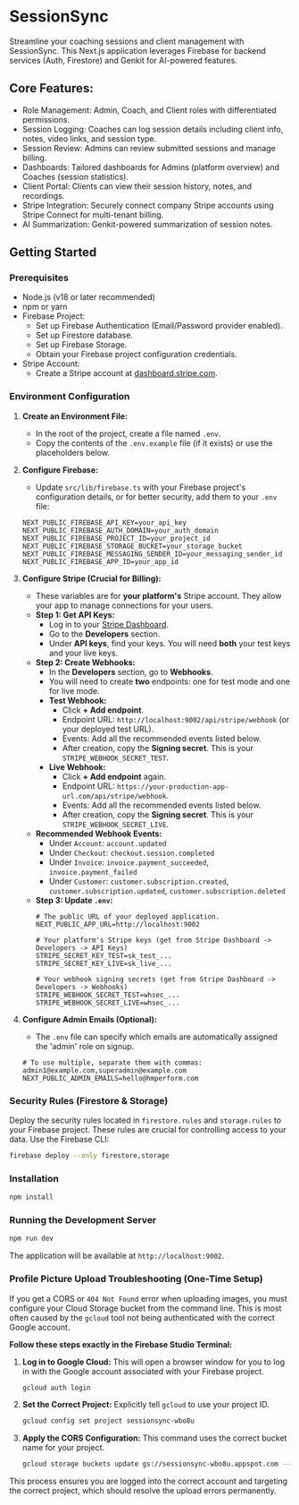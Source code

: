 
# SessionSync

Streamline your coaching sessions and client management with SessionSync. This Next.js application leverages Firebase for backend services (Auth, Firestore) and Genkit for AI-powered features.

## Core Features:

- Role Management: Admin, Coach, and Client roles with differentiated permissions.
- Session Logging: Coaches can log session details including client info, notes, video links, and session type.
- Session Review: Admins can review submitted sessions and manage billing.
- Dashboards: Tailored dashboards for Admins (platform overview) and Coaches (session statistics).
- Client Portal: Clients can view their session history, notes, and recordings.
- Stripe Integration: Securely connect company Stripe accounts using Stripe Connect for multi-tenant billing.
- AI Summarization: Genkit-powered summarization of session notes.

## Getting Started

### Prerequisites

- Node.js (v18 or later recommended)
- npm or yarn
- Firebase Project:
    - Set up Firebase Authentication (Email/Password provider enabled).
    - Set up Firestore database.
    - Set up Firebase Storage.
    - Obtain your Firebase project configuration credentials.
- Stripe Account:
    - Create a Stripe account at [dashboard.stripe.com](https://dashboard.stripe.com).

### Environment Configuration

1.  **Create an Environment File:**
    - In the root of the project, create a file named `.env`.
    - Copy the contents of the `.env.example` file (if it exists) or use the placeholders below.

2.  **Configure Firebase:**
    - Update `src/lib/firebase.ts` with your Firebase project's configuration details, or for better security, add them to your `.env` file:
    ```env
    NEXT_PUBLIC_FIREBASE_API_KEY=your_api_key
    NEXT_PUBLIC_FIREBASE_AUTH_DOMAIN=your_auth_domain
    NEXT_PUBLIC_FIREBASE_PROJECT_ID=your_project_id
    NEXT_PUBLIC_FIREBASE_STORAGE_BUCKET=your_storage_bucket
    NEXT_PUBLIC_FIREBASE_MESSAGING_SENDER_ID=your_messaging_sender_id
    NEXT_PUBLIC_FIREBASE_APP_ID=your_app_id
    ```

3.  **Configure Stripe (Crucial for Billing):**
    - These variables are for **your platform's** Stripe account. They allow your app to manage connections for your users.
    - **Step 1: Get API Keys:**
        - Log in to your [Stripe Dashboard](https://dashboard.stripe.com).
        - Go to the **Developers** section.
        - Under **API keys**, find your keys. You will need **both** your test keys and your live keys.
    - **Step 2: Create Webhooks:**
        - In the **Developers** section, go to **Webhooks**.
        - You will need to create **two** endpoints: one for test mode and one for live mode.
        - **Test Webhook:**
            - Click **+ Add endpoint**.
            - Endpoint URL: `http://localhost:9002/api/stripe/webhook` (or your deployed test URL).
            - Events: Add all the recommended events listed below.
            - After creation, copy the **Signing secret**. This is your `STRIPE_WEBHOOK_SECRET_TEST`.
        - **Live Webhook:**
            - Click **+ Add endpoint** again.
            - Endpoint URL: `https://your-production-app-url.com/api/stripe/webhook`.
            - Events: Add all the recommended events listed below.
            - After creation, copy the **Signing secret**. This is your `STRIPE_WEBHOOK_SECRET_LIVE`.
    - **Recommended Webhook Events:**
        - Under `Account`: `account.updated`
        - Under `Checkout`: `checkout.session.completed`
        - Under `Invoice`: `invoice.payment_succeeded`, `invoice.payment_failed`
        - Under `Customer`: `customer.subscription.created`, `customer.subscription.updated`, `customer.subscription.deleted`
    - **Step 3: Update `.env`:**
        ```env
        # The public URL of your deployed application.
        NEXT_PUBLIC_APP_URL=http://localhost:9002

        # Your platform's Stripe keys (get from Stripe Dashboard -> Developers -> API Keys)
        STRIPE_SECRET_KEY_TEST=sk_test_...
        STRIPE_SECRET_KEY_LIVE=sk_live_...

        # Your webhook signing secrets (get from Stripe Dashboard -> Developers -> Webhooks)
        STRIPE_WEBHOOK_SECRET_TEST=whsec_...
        STRIPE_WEBHOOK_SECRET_LIVE=whsec_...
        ```

4.  **Configure Admin Emails (Optional):**
    - The `.env` file can specify which emails are automatically assigned the 'admin' role on signup.
    ```env
    # To use multiple, separate them with commas: admin1@example.com,superadmin@example.com
    NEXT_PUBLIC_ADMIN_EMAILS=hello@hmperform.com
    ```

### Security Rules (Firestore & Storage)

Deploy the security rules located in `firestore.rules` and `storage.rules` to your Firebase project. These rules are crucial for controlling access to your data.
Use the Firebase CLI:
```bash
firebase deploy --only firestore,storage
```

### Installation

```bash
npm install
```

### Running the Development Server

```bash
npm run dev
```
The application will be available at `http://localhost:9002`.

### Profile Picture Upload Troubleshooting (One-Time Setup)

If you get a CORS or `404 Not Found` error when uploading images, you must configure your Cloud Storage bucket from the command line. This is most often caused by the `gcloud` tool not being authenticated with the correct Google account.

**Follow these steps exactly in the Firebase Studio Terminal:**

1.  **Log in to Google Cloud:** This will open a browser window for you to log in with the Google account associated with your Firebase project.
    ```bash
    gcloud auth login
    ```

2.  **Set the Correct Project:** Explicitly tell `gcloud` to use your project ID.
    ```bash
    gcloud config set project sessionsync-wbo8u
    ```

3.  **Apply the CORS Configuration:** This command uses the correct bucket name for your project.
    ```bash
    gcloud storage buckets update gs://sessionsync-wbo8u.appspot.com --cors-file=cors.json
    ```

This process ensures you are logged into the correct account and targeting the correct project, which should resolve the upload errors permanently.

    